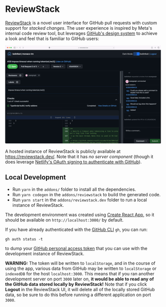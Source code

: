 # ReviewStack

[ReviewStack](https://sapling-scm.com/docs/addons/reviewstack) is a novel user interface for GitHub pull requests with custom support for _stacked changes_. The user experience is inspired by Meta's internal code review tool, but leverages [GitHub's design system](https://primer.style/) to achieve a look and feel that is familiar to GitHub users:

![](./docs/reviewstack-demo.gif)

A hosted instance of ReviewStack is publicly available at https://reviewstack.dev/.
Note that it has _no server component_ (though it does leverage [Netlify's OAuth signing to authenticate with GitHub](https://docs.netlify.com/visitor-access/oauth-provider-tokens/)).

## Local Development

- Run `yarn` in the `addons/` folder to install all the dependencies.
- Run `yarn codegen` in the `addons/reviewstack` to build the generated code.
- Run `yarn start` in the `addons/reviewstack.dev` folder to run a local instance of ReviewStack.

The development environment was created using
[Create React App](https://create-react-app.dev/), so it should be available on `http://localhost:3000/` by default.

If you have already authenticated with the [GitHub CLI](https://cli.github.com/) `gh`,
you can run:

```
gh auth status -t
```

to dump your [GitHub personal access token](https://docs.github.com/en/authentication/keeping-your-account-and-data-secure/creating-a-personal-access-token) that you can use with the development instance of ReviewStack.

**WARNING:** The token will be written to `localStorage`, and in the course of using the app, various data from GitHub may be written to `localStorage` or `indexedDB` for the host `localhost:3000`. This means that if you ran another development server on port `3000` later on, **it would be able to read any of the GitHub data stored locally by ReviewStack!** Note that if you click **Logout** in the ReviewStack UI, it will delete all of the locally stored GitHub data, so be sure to do this before running a different application on port `3000`.
